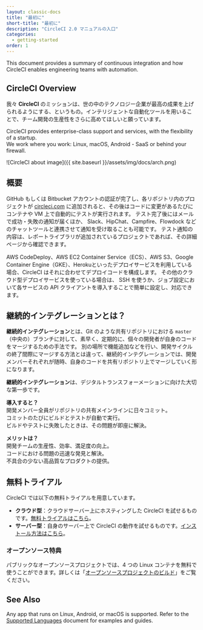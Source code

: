 ```yaml
---
layout: classic-docs
title: "最初に"
short-title: "最初に"
description: "CircleCI 2.0 マニュアルの入口"
categories:
  - getting-started
order: 1
---
```

This document provides a summary of continuous integration and how CircleCI enables engineering teams with automation.

## CircleCI Overview

我々 **CircleCI** のミッションは、世の中のテクノロジー企業が最高の成果を上げられるようにする、というもの。インテリジェントな自動化ツールを用いることで、チーム開発の生産性をさらに高めてほしいと願っています。

CircleCI provides enterprise-class support and services, with the flexibility of a startup.  
We work where you work: Linux, macOS, Android - SaaS or behind your firewall.

![CircleCI about image]({{ site.baseurl }}/assets/img/docs/arch.png)

## 概要

GitHub もしくは Bitbucket アカウントの認証が完了し、各リポジトリ内のプロジェクトが [circleci.com](https://circleci.com) に追加されると、その後はコードに変更があるたびにコンテナや VM 上で自動的にテストが実行されます。 テスト完了後にはメールで成功・失敗の通知が届くほか、 Slack、HipChat、Campfire、Flowdock などのチャットツールと連携させて通知を受け取ることも可能です。 テスト通知の内容は、レポートライブラリが追加されているプロジェクトであれば、その詳細ページから確認できます。

AWS CodeDeploy、AWS EC2 Container Service（ECS）、AWS S3、Google Container Engine（GKE）、Herokuといったデプロイサービスを利用している場合、CircleCI はそれに合わせてデプロイコードを構成します。 その他のクラウド型デプロイサービスを使っている場合は、 SSH を使うか、ジョブ設定において各サービスの API クライアントを導入することで簡単に設定し、対応できます。

## 継続的インテグレーションとは？

**継続的インテグレーション**とは、Git のような共有リポジトリにおける `master`（中央の）ブランチに対して、素早く、定期的に、個々の開発者が自身のコードをマージするための手法です。 別の場所で機能追加などを行い、開発サイクルの終了間際にマージする方法とは違って、継続的インテグレーションでは、開発メンバーそれぞれが随時、自身のコードを共有リポジトリ上でマージしていく形になります。

**継続的インテグレーション**は、デジタルトランスフォーメーションに向けた大切な第一歩です。

**導入すると？**  
開発メンバー全員がリポジトリの共有メインラインに日々コミット。  
コミットのたびにビルドとテストが自動で実行。  
ビルドやテストに失敗したときは、その問題が即座に解決。

**メリットは？**  
開発チームの生産性、効率、満足度の向上。  
コードにおける問題の迅速な発見と解決。  
不具合の少ない高品質なプロダクトの提供。

## 無料トライアル

CircleCI では以下の無料トライアルを用意しています。

- **クラウド型**：クラウドサーバー上にホスティングした CircleCI を試せるものです。[無料トライアルはこちら]({{site.baseurl}}/2.0/first-steps/)。
- **サーバー型**：自身のサーバー上で CircleCI の動作を試せるものです。[インストール方法はこちら]({{site.baseurl}}/2.0/single-box/)。

### オープンソース特典

パブリックなオープンソースプロジェクトでは、4 つの Linux コンテナを無料で使うことができます。詳しくは「[オープンソースプロジェクトのビルド]({{site.baseurl}}/2.0/oss/)」をご覧ください。

## See Also

Any app that runs on Linux, Android, or macOS is supported. Refer to the [Supported Languages]({{site.baseurl}}/2.0/demo-apps/) document for examples and guides.